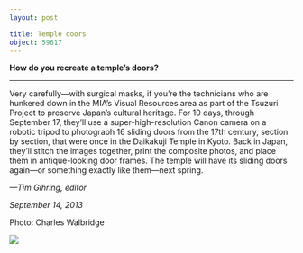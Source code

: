 ```yaml
---
layout: post

title: Temple doors
object: 59617
---
```

**How do you recreate a temple’s doors?**

****

Very carefully—with surgical masks, if you’re the technicians who are hunkered down in the MIA’s Visual Resources area as part of the Tsuzuri Project to preserve Japan’s cultural heritage. For 10 days, through September 17, they’ll use a super-high-resolution Canon camera on a robotic tripod to photograph 16 sliding doors from the 17th century, section by section, that were once in the Daikakuji Temple in Kyoto. Back in Japan, they’ll stitch the images together, print the composite photos, and place them in antique-looking door frames. The temple will have its sliding doors again—or something exactly like them—next spring.

*—Tim Gihring, editor*

*September 14, 2013*

Photo: Charles Walbridge

![]({{siteurl.base}}/images/13.09.13_Temple_GihringEDIT-1.jpeg)
